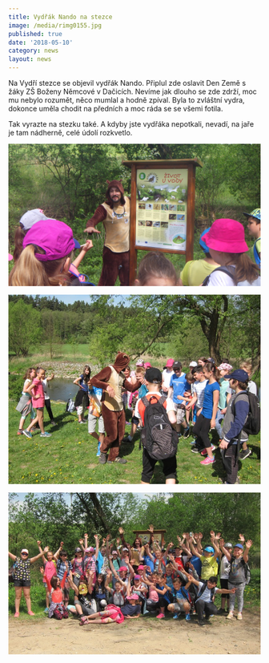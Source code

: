 ```yaml
---
title: Vydřák Nando na stezce
image: /media/rimg0155.jpg
published: true
date: '2018-05-10'
category: news
layout: news
---
```

Na Vydří stezce se objevil vydřák Nando. Připlul zde oslavit Den Země s žáky ZŠ Boženy Němcové v Dačicích. Nevíme jak dlouho se zde zdrží, moc mu nebylo rozumět, něco mumlal a hodně zpíval. Byla to zvláštní vydra, dokonce uměla chodit na předních a moc ráda se se všemi fotila. 

Tak vyrazte na stezku také. A kdyby jste vydřáka nepotkali, nevadí, na jaře je tam nádherně, celé údolí rozkvetlo. 



![](/media/rimg0156.jpg)

![](/media/img_4110.jpg)

![](/media/img_4115.jpg)

